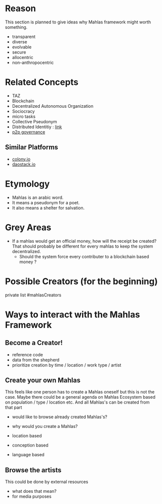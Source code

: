 # Reason

This section is planned to give ideas why Mahlas framework might worth something.

* transparent
* diverse
* evolvable
* secure
* allocentric
* non-anthropocentric

# Related Concepts

* TAZ
* Blockchain
* Decentralized Autonomous Organization
* Sociocracy
* micro tasks
* Collective Pseudonym
* Distributed Identitiy : [link](https://aa.httpdot.net/)
* [p2p governance](http://wiki.p2pfoundation.net/Category:Peergovernance)

## Similar Platforms

* [colony.io](http://colony.io)
* [daostack.io](https://daostack.io/)

# Etymology

* Mahlas is an arabic word.
* It means a pseudonym for a poet.
* It also means a shelter for salvation.

# Grey Areas

* If a mahlas would get an official money, how will the receipt be created? That should probably be different for every mahlas to keep the system decentralized.
  * Should the system force every contributer to a blockchain based money ?

# Possible Creators (for the beginning)

private list #mahlasCreators

# Ways to interact with the Mahlas Framework

## Become a Creator!
* reference code
* data from the shepherd
* prioritize creation by time / location / work type / artist

## Create your own Mahlas

This feels like one person has to create a Mahlas oneself but this is not the case. Maybe there could be a general agenda on Mahlas Ecosystem based on population / type / location etc. And all Mahlas's can be created from that part

* would like to browse already created Mahlas's?
* why would you create a Mahlas?

* location based
* conception based
* language based

## Browse the artists 

This could be done by external resources

* what does that mean?
* for media purposes
